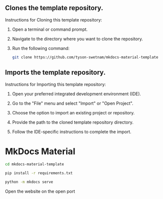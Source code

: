 
## Clones the template repository.

Instructions for Cloning this template repository:
    
1. Open a terminal or command prompt.

2. Navigate to the directory where you want to clone the repository.

3. Run the following command:

    ```bash
    git clone https://github.com/tyson-swetnam/mkdocs-material-template
    ```

## Imports the template repository.

Instructions for Importing this template repository:
    
1. Open your preferred integrated development environment (IDE).
    
2. Go to the "File" menu and select "Import" or "Open Project".
    
3. Choose the option to import an existing project or repository.
    
4. Provide the path to the cloned template repository directory.
    
5. Follow the IDE-specific instructions to complete the import.


# MkDocs Material

```bash
cd mkdocs-material-template

pip install -r requirements.txt
```

```bash
python -m mkdocs serve
```

Open the website on the open port